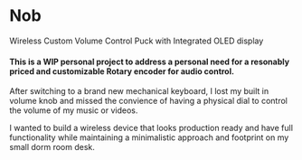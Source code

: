 # Nob
Wireless Custom Volume Control Puck with Integrated OLED display

#### This is a WIP personal project to address a personal need for a resonably priced and customizable Rotary encoder for audio control. 

After switching to a brand new mechanical keyboard, I lost my built in volume knob and missed the convience of having a physical dial to control the volume of my music or videos. 

I wanted to build a wireless device that looks production ready and have full functionality while maintaining a minimalistic approach and footprint on my small dorm room desk.
